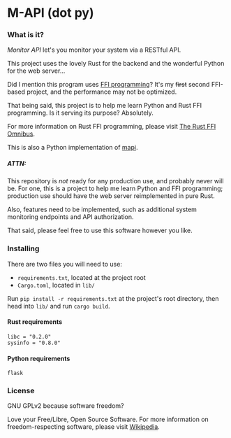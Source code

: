 # M-API (dot py)

### What is it?
_Monitor API_ let's you monitor your system via a RESTful API.

This project uses the lovely Rust for the backend and the wonderful Python for the web server...

Did I mention this program uses [FFI programming](https://en.wikipedia.org/wiki/Foreign_function_interface)? It's my ~~first~~ second FFI-based project, and the performance may not be optimized.

That being said, this project is to help me learn Python and Rust FFI programming. Is it serving its purpose? Absolutely.

For more information on Rust FFI programming, please visit [The Rust FFI Omnibus](http://jakegoulding.com/rust-ffi-omnibus/).

This is also a Python implementation of [mapi](https://github.com/naltun/mapi).

##### ATTN:
This repository is _not_ ready for any production use, and probably never will be. For one, this is a project to help me learn Python and FFI programming; production use should have the web server reimplemented in pure Rust.

Also, features need to be implemented, such as additional system monitoring endpoints and API authorization.

That said, please feel free to use this software however you like.

### Installing
There are two files you will need to use:
* `requirements.txt`, located at the project root
* `Cargo.toml`, located in `lib/`

Run `pip install -r requirements.txt` at the project's root directory, then head into `lib/` and run `cargo build`.

#### Rust requirements
```shell
libc = "0.2.0"
sysinfo = "0.8.0"
```

#### Python requirements
```shell
flask
```

### License

GNU GPLv2 because software freedom?

Love your Free/Libre, Open Source Software. For more information on freedom-respecting software, please visit [Wikipedia](https://en.wikipedia.org/wiki/Free_software_movement).
